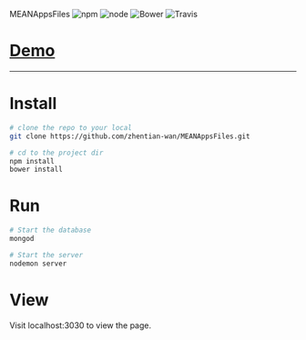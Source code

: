 MEANAppsFiles
![npm](https://img.shields.io/npm/v/npm.svg)
![node](https://img.shields.io/node/v/gh-badges.svg)
![Bower](https://img.shields.io/bower/v/bootstrap.svg)
![Travis](https://img.shields.io/zhentian-wan/MEANAppsFiles/REPO.svg)


# [Demo](https://zhentian.herokuapp.com/#/)

***

# Install

```bash
# clone the repo to your local
git clone https://github.com/zhentian-wan/MEANAppsFiles.git

# cd to the project dir
npm install
bower install
```

# Run

```bash
# Start the database
mongod

# Start the server
nodemon server
```

# View

Visit localhost:3030 to view the page.
